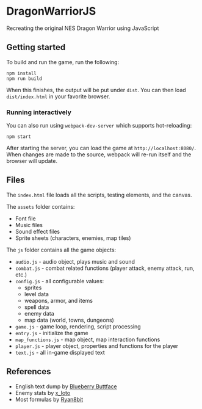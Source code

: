 DragonWarriorJS
===============
Recreating the original NES Dragon Warrior using JavaScript

## Getting started
To build and run the game, run the following:
```
npm install
npm run build
```

When this finishes, the output will be put under `dist`. You can then load `dist/index.html` in your favorite browser.

### Running interactively
You can also run using `webpack-dev-server` which supports hot-reloading:
```
npm start
```

After starting the server, you can load the game at `http://localhost:8080/`.
When changes are made to the source, webpack will re-run itself and the browser will update.


## Files
The `index.html` file loads all the scripts, testing elements, and the canvas.

The `assets` folder contains:
* Font file
* Music files
* Sound effect files
* Sprite sheets (characters, enemies, map tiles)

The `js` folder contains all the game objects:
* `audio.js` - audio object, plays music and sound
* `combat.js` - combat related functions (player attack, enemy attack, run, etc.)
* `config.js` - all configurable values:
  * sprites
  * level data
  * weapons, armor, and items
  * spell data
  * enemy data
  * map data (world, towns, dungeons)
* `game.js` - game loop, rendering, script processing
* `entry.js` - initialize the game
* `map_functions.js` - map object, map interaction functions
* `player.js` - player object, properties and functions for the player
* `text.js` - all in-game displayed text

## References
* English text dump by [Blueberry Buttface](http://www.gamefaqs.com/nes/563408-dragon-warrior/faqs/54647)
* Enemy stats by [x_loto](http://www.gamefaqs.com/nes/563408-dragon-warrior/faqs/69121)
* Most formulas by [Ryan8bit](http://www.gamefaqs.com/nes/563408-dragon-warrior/faqs/61640)
